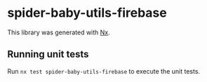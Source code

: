 # spider-baby-utils-firebase

This library was generated with [Nx](https://nx.dev).

## Running unit tests

Run `nx test spider-baby-utils-firebase` to execute the unit tests.
